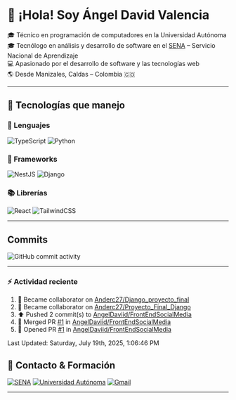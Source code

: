 # 👋 ¡Hola! Soy Ángel David Valencia

🎓 Técnico en programación de computadores en la Universidad Autónoma  
🎓 Tecnólogo en análisis y desarrollo de software en el [SENA](https://www.sena.edu.co) – Servicio Nacional de Aprendizaje  
💻 Apasionado por el desarrollo de software y las tecnologías web  
🌎 Desde Manizales, Caldas – Colombia 🇨🇴

---

## 🚀 Tecnologías que manejo

### 🧠 Lenguajes

![TypeScript](https://img.shields.io/badge/TypeScript-3178C6?style=for-the-badge&logo=typescript&logoColor=white)
![Python](https://img.shields.io/badge/Python-3776AB?style=for-the-badge&logo=python&logoColor=white)

### 🧱 Frameworks

![NestJS](https://img.shields.io/badge/NestJS-E0234E?style=for-the-badge&logo=nestjs&logoColor=white)
![Django](https://img.shields.io/badge/Django-092E20?style=for-the-badge&logo=django&logoColor=white)

### 📚 Librerías

![React](https://img.shields.io/badge/React-20232A?style=for-the-badge&logo=react&logoColor=61DAFB)
![TailwindCSS](https://img.shields.io/badge/TailwindCSS-06B6D4?style=for-the-badge&logo=tailwindcss&logoColor=white)

---

## Commits

![GitHub commit activity](https://img.shields.io/github/commit-activity/t/AngelDaviid/SocialMediaSena)

---

### :zap: Actividad reciente
<!--RECENT_ACTIVITY:start-->
1. 🤝 Became collaborator on [Anderc27/Django_proyecto_final](https://github.com/Anderc27/Django_proyecto_final)<br>
2. 🤝 Became collaborator on [Anderc27/Proyecto_Final_Django](https://github.com/Anderc27/Proyecto_Final_Django)<br>
3. ⬆️ Pushed 2 commit(s) to [AngelDaviid/FrontEndSocialMedia](https://github.com/AngelDaviid/FrontEndSocialMedia)<br>
4. 🎉 Merged PR [#1](https://github.com/AngelDaviid/FrontEndSocialMedia/pull/1) in [AngelDaviid/FrontEndSocialMedia](https://github.com/AngelDaviid/FrontEndSocialMedia)<br>
5. 💪 Opened PR [#1](https://github.com/AngelDaviid/FrontEndSocialMedia/pull/1) in [AngelDaviid/FrontEndSocialMedia](https://github.com/AngelDaviid/FrontEndSocialMedia)<br>
<!--RECENT_ACTIVITY:end-->
<!--RECENT_ACTIVITY:last_update-->
Last Updated: Saturday, July 19th, 2025, 1:06:46 PM
<!--RECENT_ACTIVITY:last_update_end-->

## 📌 Contacto & Formación

[![SENA](https://img.shields.io/badge/Formado%20en-SENA-00A859?style=for-the-badge&logo=googleclassroom&logoColor=white)](https://www.sena.edu.co)
[![Universidad Autónoma](https://img.shields.io/badge/Técnico-Universidad%20Autónoma-0066CC?style=for-the-badge&logo=academia&logoColor=white)](https://www.autonoma.edu.co)
[![Gmail](https://img.shields.io/badge/Email-angerlvalenciav%40gmail.com-D14836?style=for-the-badge&logo=gmail&logoColor=white)](mailto:angerlvalencia@gmail.com)

---


